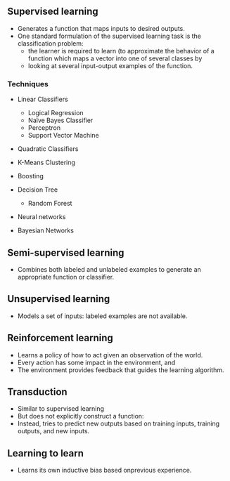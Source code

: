 ## Supervised learning
* Generates a function that maps inputs to desired outputs. 
* One standard formulation of the supervised learning task is the
classification problem:
  * the learner is required to learn (to approximate the behavior
of a function which maps a vector into one of several classes by   
  * looking at several input-output examples of the function.

### Techniques
* Linear Classifiers
  * Logical Regression
  * Naïve Bayes Classifier
  * Perceptron
  * Support Vector Machine

* Quadratic Classifiers
* K-Means Clustering
* Boosting
* Decision Tree
  * Random Forest
* Neural networks
* Bayesian Networks


## Semi-supervised learning
* Combines both labeled and unlabeled examples to generate an appropriate function or classifier.
 
## Unsupervised learning
* Models a set of inputs: labeled examples are not available.


## Reinforcement learning
* Learns a policy of how to act given an observation of the world.
* Every action has some impact in the environment, and
* The environment provides feedback that guides the learning algorithm.

## Transduction
* Similar to supervised learning
* But does not explicitly construct a function: 
* Instead, tries to predict new outputs based on training inputs, training outputs, and new inputs.

## Learning to learn
* Learns its own inductive bias based onprevious experience.